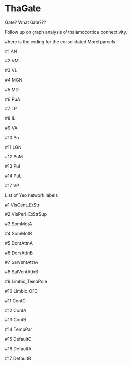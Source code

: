 # ThaGate

Gate? What Gate???

Follow up on graph analysis of thalamocortical connectivity.

#here is the coding for the consolidated Morel parcels

#1 AN

#2 VM

#3 VL

#4 MGN

#5 MD

#6 PuA

#7 LP

#8 IL

#9 VA 

#10 Po

#11 LGN

#12 PuM

#13 PuI

#14 PuL

#17 VP



List of Yeo network labels

#1 VisCent_ExStr

#2 VisPeri_ExStrSup

#3 SomMotA

#4 SomMotB

#5 DorsAttnA

#6 DorsAttnB

#7 SalVentAttnA

#8 SalVentAttnB

#9 Limbic_TempPole

#10 Limbic_OFC

#11 ContC

#12 ContA

#13 ContB

#14 TempPar

#15 DefaultC

#16 DefaultA

#17 DefaultB
